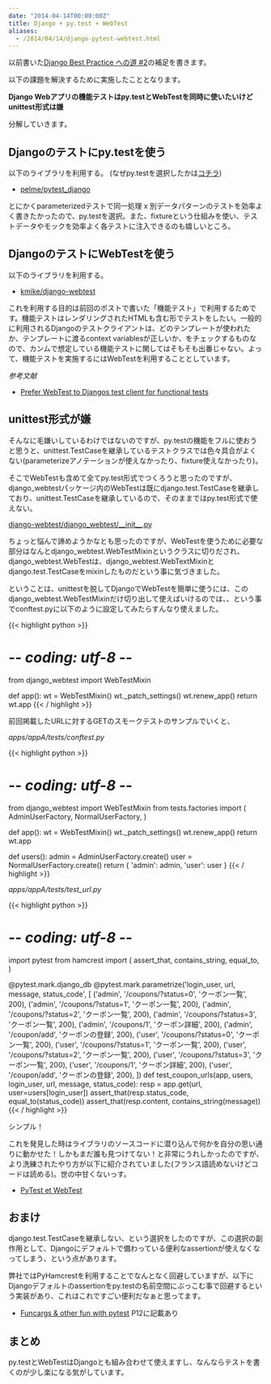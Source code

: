 ```yaml
---
date: "2014-04-14T00:00:00Z"
title: Django + py.test + WebTest
aliases:
  - /2014/04/14/django-pytest-webtest.html
---
```


以前書いた[Django Best Practice への道 #2](http://achiku.github.io/2014/04/04/road-to-django-best-practice.html)の補足を書きます。


以下の課題を解決するために実施したこととなります。

**Django Webアプリの機能テストはpy.testとWebTestを同時に使いたいけどunittest形式は嫌**


分解していきます。


Djangoのテストにpy.testを使う
-----------------------------

以下のライブラリを利用する。
(なぜpy.testを選択したかは[コチラ](http://achiku.github.io/2014/04/04/road-to-django-best-practice.html))

- [pelme/pytest_django](https://github.com/pelme/pytest_django)

とにかくparameterizedテストで同一処理 x 別データパターンのテストを効率よく書きたかったので、py.testを選択。また、fixtureという仕組みを使い、テストデータやモックを効率よく各テストに注入できるのも嬉しいところ。


DjangoのテストにWebTestを使う
-----------------------------

以下のライブラリを利用する。

- [kmike/django-webtest](https://github.com/kmike/django-webtest)

これを利用する目的は前回のポストで書いた「機能テスト」で利用するためです。機能テストはレンダリングされたHTMLも含む形でテストをしたい。一般的に利用されるDjangoのテストクライアントは、どのテンプレートが使われたか、テンプレートに渡るcontext variablesが正しいか、をチェックするものなので、カンムで想定している機能テストに関してはそもそも出番じゃない。よって、機能テストを実施するにはWebTestを利用することとしています。

*参考文献*

- [Prefer WebTest to Djangos test client for functional tests](http://codeinthehole.com/writing/prefer-webtest-to-djangos-test-client-for-functional-tests/)


unittest形式が嫌
----------------

そんなに毛嫌いしているわけではないのですが、py.testの機能をフルに使おうと思うと、unittest.TestCaseを継承しているテストクラスでは色々具合がよくない(parameterizeアノテーションが使えなかったり、fixture使えなかったり)。

そこでWebTestも含めて全てpy.test形式でつくろうと思ったのですが、django_webtestパッケージ内のWebTestは既にdjango.test.TestCaseを継承しており、unittest.TestCaseを継承しているので、そのままではpy.test形式で使えない。

[django-webtest/django_webtest/\_\_init\_\_.py](https://github.com/kmike/django-webtest/blob/master/django_webtest/__init__.py)

ちょっと悩んで諦めようかなとも思ったのですが、WebTestを使うために必要な部分はなんとdjango_webtest.WebTestMixinというクラスに切りだされ、django_webtest.WebTestは、django_webtest.WebTextMixinとdjango.test.TestCaseをmixinしたものだという事に気づきました。

ということは、unittestを脱してDjangoでWebTestを簡単に使うには、このdjango_webtest.WebTestMixinだけ切り出して使えばいけるのでは、、という事でconftest.pyに以下のように設定してみたらすんなり使えました。


{{< highlight python >}}
# -*- coding: utf-8 -*-
from django_webtest import WebTestMixin


def app():
    wt = WebTestMixin()
    wt._patch_settings()
    wt.renew_app()
    return wt.app
{{< / highlight >}}

前回掲載したURLに対するGETのスモークテストのサンプルでいくと、


*apps/appA/tests/conftest.py*

{{< highlight python >}}
# -*- coding: utf-8 -*-
from django_webtest import WebTestMixin
from tests.factories import (
    AdminUserFactory, NormalUserFactory,
)


def app():
    wt = WebTestMixin()
    wt._patch_settings()
    wt.renew_app()
    return wt.app

def users():
    admin = AdminUserFactory.create()
    user = NormalUserFactory.create()
    return {
        'admin': admin,
        'user': user
    }
{{< / highlight >}}


*apps/appA/tests/test_url.py*

{{< highlight python >}}
# -*- coding: utf-8 -*-
import pytest
from hamcrest import (
    assert_that, contains_string, equal_to,
)


@pytest.mark.django_db
@pytest.mark.parametrize('login_user, url, message, status_code', [
    ('admin', '/coupons/?status=0', 'クーポン一覧', 200),
    ('admin', '/coupons/?status=1', 'クーポン一覧', 200),
    ('admin', '/coupons/?status=2', 'クーポン一覧', 200),
    ('admin', '/coupons/?status=3', 'クーポン一覧', 200),
    ('admin', '/coupons/1', 'クーポン詳細', 200),
    ('admin', '/coupon/add', 'クーポンの登録', 200),
    ('user', '/coupons/?status=0', 'クーポン一覧', 200),
    ('user', '/coupons/?status=1', 'クーポン一覧', 200),
    ('user', '/coupons/?status=2', 'クーポン一覧', 200),
    ('user', '/coupons/?status=3', 'クーポン一覧', 200),
    ('user', '/coupons/1', 'クーポン詳細', 200),
    ('user', '/coupon/add', 'クーポンの登録', 200),
])
def test_coupon_urls(app, users, login_user, url, message, status_code):
    resp = app.get(url, user=users[login_user])
    assert_that(resp.status_code, equal_to(status_code))
    assert_that(resp.content, contains_string(message))
{{< / highlight >}}

シンプル！

これを発見した時はライブラリのソースコードに潜り込んで何かを自分の思い通りに動かせた！しかもまだ誰も見つけてない！と非常にうれしかったのですが、より洗練されたやり方が以下に紹介されていました(フランス語読めないけどコードは読める)。世の中甘くないっす。

- [PyTest et WebTest](http://mathieu.agopian.info/presentations/2013_09_djangocong/)


おまけ
------

django.test.TestCaseを継承しない、という選択をしたのですが、この選択の副作用として、Djangoにデフォルトで備わっている便利なassertionが使えなくなってしまう、という点があります。

弊社ではPyHamcrestを利用することでなんとなく回避していますが、以下にDjangoデフォルトのassertionをpy.testの名前空間にぶっこむ事で回避するという実装があり、これはこれですごい便利だなぁと思ってます。

- [Funcargs & other fun with pytest](http://www.slideshare.net/pfctdayelise/funcargs-other-fun-with-pytest)
P12に記載あり


まとめ
------

py.testとWebTestはDjangoとも組み合わせて使えますし、なんならテストを書くのが少し楽になる気がしています。




